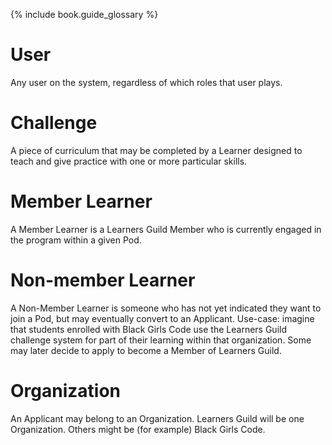 {% include book.guide_glossary %}

# User

Any user on the system, regardless of which roles that user plays.

# Challenge

A piece of curriculum that may be completed by a Learner designed to teach and give practice with one or more particular skills.

# Member Learner

A Member Learner is a Learners Guild Member who is currently engaged in the program within a given Pod.

# Non-member Learner

A Non-Member Learner is someone who has not yet indicated they want to join a Pod, but may eventually convert to an Applicant. Use-case: imagine that students enrolled with Black Girls Code use the Learners Guild challenge system for part of their learning within that organization. Some may later decide to apply to become a Member of Learners Guild.

# Organization

An Applicant may belong to an Organization. Learners Guild will be one Organization. Others might be (for example) Black Girls Code.
